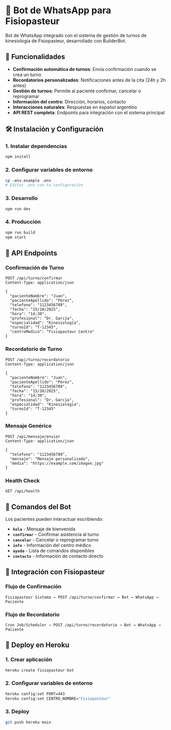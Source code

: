 # 🏥 Bot de WhatsApp para Fisiopasteur

Bot de WhatsApp integrado con el sistema de gestión de turnos de kinesiología de Fisiopasteur, desarrollado con BuilderBot.

## 🚀 Funcionalidades

- **Confirmación automática de turnos**: Envía confirmación cuando se crea un turno
- **Recordatorios personalizados**: Notificaciones antes de la cita (24h y 2h antes)
- **Gestión de turnos**: Permite al paciente confirmar, cancelar o reprogramar
- **Información del centro**: Dirección, horarios, contacto
- **Interacciones naturales**: Respuestas en español argentino
- **API REST completa**: Endpoints para integración con el sistema principal

## 🛠 Instalación y Configuración

### 1. Instalar dependencias
```bash
npm install
```

### 2. Configurar variables de entorno
```bash
cp .env.example .env
# Editar .env con tu configuración
```

### 3. Desarrollo
```bash
npm run dev
```

### 4. Producción
```bash
npm run build
npm start
```

## 📡 API Endpoints

### Confirmación de Turno
```http
POST /api/turno/confirmar
Content-Type: application/json

{
  "pacienteNombre": "Juan",
  "pacienteApellido": "Pérez",
  "telefono": "1123456789",
  "fecha": "15/10/2025",
  "hora": "14:30",
  "profesional": "Dr. García",
  "especialidad": "Kinesiología",
  "turnoId": "T-12345",
  "centroMedico": "Fisiopasteur Centro"
}
```

### Recordatorio de Turno
```http
POST /api/turno/recordatorio
Content-Type: application/json

{
  "pacienteNombre": "Juan",
  "pacienteApellido": "Pérez",
  "telefono": "1123456789",
  "fecha": "15/10/2025",
  "hora": "14:30",
  "profesional": "Dr. García",
  "especialidad": "Kinesiología", 
  "turnoId": "T-12345"
}
```

### Mensaje Genérico
```http
POST /api/mensaje/enviar
Content-Type: application/json

{
  "telefono": "1123456789",
  "mensaje": "Mensaje personalizado",
  "media": "https://example.com/imagen.jpg"
}
```

### Health Check
```http
GET /api/health
```

## 🤖 Comandos del Bot

Los pacientes pueden interactuar escribiendo:

- **`hola`** - Mensaje de bienvenida
- **`confirmar`** - Confirmar asistencia al turno
- **`cancelar`** - Cancelar o reprogramar turno
- **`info`** - Información del centro médico
- **`ayuda`** - Lista de comandos disponibles
- **`contacto`** - Información de contacto directo

## 🔗 Integración con Fisiopasteur

### Flujo de Confirmación
```
Fisiopasteur Sistema → POST /api/turno/confirmar → Bot → WhatsApp → Paciente
```

### Flujo de Recordatorio
```
Cron Job/Scheduler → POST /api/turno/recordatorio → Bot → WhatsApp → Paciente
```

## 🚀 Deploy en Heroku

### 1. Crear aplicación
```bash
heroku create fisiopasteur-bot
```

### 2. Configurar variables de entorno
```bash
heroku config:set PORT=443
heroku config:set CENTRO_NOMBRE="Fisiopasteur"
```

### 3. Deploy
```bash
git push heroku main
```